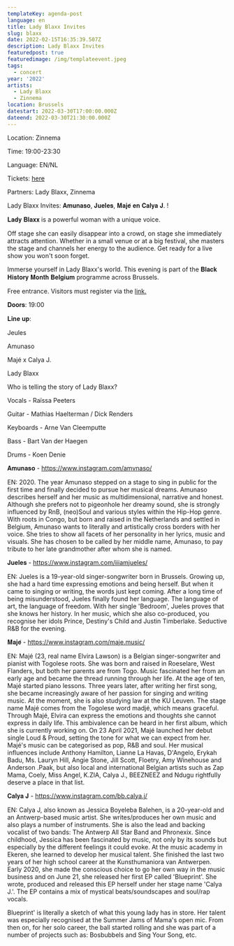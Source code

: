 ```yaml
---
templateKey: agenda-post
language: en
title: Lady Blaxx Invites
slug: blaxx
date: 2022-02-15T16:35:39.507Z
description: Lady Blaxx Invites
featuredpost: true
featuredimage: /img/templateevent.jpeg
tags:
  - concert
year: '2022'
artists:
  - Lady Blaxx
  - Zinnema
location: Brussels
datestart: 2022-03-30T17:00:00.000Z
dateend: 2022-03-30T21:30:00.000Z
---
```

Location: Zinnema

Time: 19:00-23:30

Language: EN/NL

Tickets: [here](https://www.eventbrite.be/e/lady-blaxx-invites-tickets-293152154987)

Partners: Lady Blaxx, Zinnema

Lady Blaxx Invites: 𝐀𝐦𝐮𝐧𝐚𝐬𝐨, 𝐉𝐮𝐞𝐥𝐞𝐬, 𝐌𝐚𝐣𝐞́ 𝐞𝐧 𝐂𝐚𝐥𝐲𝐚 𝐉. !

𝐋𝐚𝐝𝐲 𝐁𝐥𝐚𝐱𝐱 is a powerful woman with a unique voice.

Off stage she can easily disappear into a crowd, on stage she immediately attracts attention. Whether in a small venue or at a big festival, she masters the stage and channels her energy to the audience. Get ready for a live show you won't soon forget. 

Immerse yourself in Lady Blaxx's world. This evening is part of the 𝐁𝐥𝐚𝐜𝐤 𝐇𝐢𝐬𝐭𝐨𝐫𝐲 𝐌𝐨𝐧𝐭𝐡 𝐁𝐞𝐥𝐠𝐢𝐮𝐦 programme across Brussels.

Free entrance. Visitors must register via the [link.](https://www.eventbrite.be/e/lady-blaxx-invites-tickets-293152154987)

𝐃𝐨𝐨𝐫𝐬: 19:00

𝐋𝐢𝐧𝐞 𝐮𝐩:

Jeules

Amunaso

Majé x Calya J.

Lady Blaxx

Who is telling the story of Lady Blaxx?

Vocals - Raïssa Peeters

Guitar - Mathias Haelterman / Dick Renders

Keyboards - Arne Van Cleemputte

Bass - Bart Van der Haegen

Drums - Koen Denie



𝐀𝐦𝐮𝐧𝐚𝐬𝐨 - https://www.instagram.com/amvnaso/

EN: 2020. The year Amunaso stepped on a stage to sing in public for the first time and finally decided to pursue her musical dreams. Amunaso describes herself and her music as multidimensional, narrative and honest. Although she prefers not to pigeonhole her dreamy sound, she is strongly influenced by RnB, (neo)Soul and various styles within the Hip-Hop genre. With roots in Congo, but born and raised in the Netherlands and settled in Belgium, Amunaso wants to literally and artistically cross borders with her voice. She tries to show all facets of her personality in her lyrics, music and visuals. She has chosen to be called by her middle name, Amunaso, to pay tribute to her late grandmother after whom she is named.

𝐉𝐮𝐞𝐥𝐞𝐬 - https://www.instagram.com/iiiamjueles/

EN: Jueles is a 19-year-old singer-songwriter born in Brussels. Growing up, she had a hard time expressing emotions and being herself. But when it came to singing or writing, the words just kept coming. After a long time of being misunderstood, Jueles finally found her language. The language of art, the language of freedom. With her single 'Bedroom', Jueles proves that she knows her history. In her music, which she also co-produced, you recognise her idols Prince, Destiny's Child and Justin Timberlake. Seductive R&B for the evening.

𝐌𝐚𝐣𝐞́ - https://www.instagram.com/maje.music/

EN: Majé (23, real name Elvira Lawson) is a Belgian singer-songwriter and pianist with Togolese roots. She was born and raised in Roeselare, West Flanders, but both her parents are from Togo. Music fascinated her from an early age and became the thread running through her life. At the age of ten, Majé started piano lessons.  Three years later, after writing her first song, she became increasingly aware of her passion for singing and writing music. At the moment, she is also studying law at the KU Leuven. The stage name Majé comes from the Togolese word madjé, which means graceful. Through Majé, Elvira can express the emotions and thoughts she cannot express in daily life. This ambivalence can be heard in her first album, which she is currently working on. On 23 April 2021, Majé launched her debut single Loud & Proud, setting the tone for what we can expect from her. Majé's music can be categorised as pop, R&B and soul. Her musical influences include Anthony Hamilton, Lianne La Havas, D'Angelo, Erykah Badu, Ms. Lauryn Hill, Angie Stone, Jill Scott, Floetry, Amy Winehouse and Anderson .Paak, but also local and international Belgian artists such as Zap Mama, Coely, Miss Angel, K.ZIA, Calya J., BEEZNEEZ and Ndugu rightfully deserve a place in that list.

𝐂𝐚𝐥𝐲𝐚 𝐉 - https://www.instagram.com/bb.calya.j/

EN: Calya J, also known as Jessica Boyeleba Balehen, is a 20-year-old and an Antwerp-based music artist. She writes/produces her own music and also plays a number of instruments. She is also the lead and backing vocalist of two bands: The Antwerp All Star Band and Phronexix. Since childhood, Jessica has been fascinated by music, not only by its sounds but especially by the different feelings it could evoke. At the music academy in Ekeren, she learned to develop her musical talent. She finished the last two years of her high school career at the Kunsthumaniora van Antwerpen. Early 2020, she made the conscious choice to go her own way in the music business and on June 21, she released her first EP called 'Blueprint'. She wrote, produced and released this EP herself under her stage name 'Calya J.'. The EP contains a mix of mystical beats/soundscapes and soul/rap vocals.

Blueprint' is literally a sketch of what this young lady has in store. Her talent was especially recognised at the Summer Jams of Mama's open mic. From then on, for her solo career, the ball started rolling and she was part of a number of projects such as: Bosbubbels and Sing Your Song, etc.
